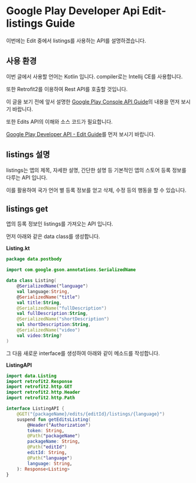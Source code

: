 # Google Play Developer Api Edit-listings Guide

이번에는 Edit 중에서 listings를 사용하는 API를 설명하겠습니다.


## 사용 환경

이번 글에서 사용할 언어는 Kotlin 입니다. compiler로는 Intellij CE를 사용합니다.

또한 Retrofit2를 이용하여 Rest API를 호출할 것입니다.

이 글을 보기 전에 앞서 설명한 [Google Play Console API Guide](https://github.com/Moony-H/GooglePlayConsoleAPIGuide)의 내용을 먼저 보시기 바랍니다.

또한 Edits API의 이해와 소스 코드가 필요합니다.

[Google Play Developer API - Edit Guide](https://github.com/Moony-H/GooglePlayDeveloperApi-Edit-Guide)를 먼저 보시기 바랍니다.

## listings 설명

listings는 앱의 제목, 자세한 설명, 간단한 설명 등 기본적인 앱의 스토어 등록 정보를 다루는 API 입니다.

이를 활용하여 국가 언어 별 등록 정보를 얻고 삭제, 수정 등의 행동을 할 수 있습니다.



## listings get

앱의 등록 정보인 listings를 가져오는 API 입니다.

먼저 아래와 같은 data class를 생성합니다.

**Listing.kt**

```kotlin
package data.postbody

import com.google.gson.annotations.SerializedName

data class Listing(
    @SerializedName("language")
    val language:String,
    @SerializedName("title")
    val title:String,
    @SerializedName("fullDescription")
    val fullDescription:String,
    @SerializedName("shortDescription")
    val shortDescription:String,
    @SerializedName("video")
    val video:String?
)
```

그 다음 새로운 interface를 생성하여 아래와 같이 메소드를 작성합니다.

**ListingAPI**

```kotlin
import data.Listing
import retrofit2.Response
import retrofit2.http.GET
import retrofit2.http.Header
import retrofit2.http.Path

interface ListingAPI {
    @GET("{packageName}/edits/{editId}/listings/{language}")
    suspend fun getEditsListing(
        @Header("Authorization")
        token: String,
        @Path("packageName")
        packageName: String,
        @Path("editId")
        editId: String,
        @Path("language")
        language: String,
    ): Response<Listing>
}
```

